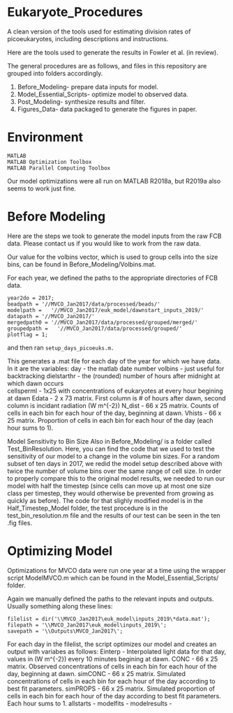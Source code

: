 # Eukaryote_Procedures
A clean version of the tools used for estimating division rates of picoeukaryotes, including descriptions and instructions. 

Here are the tools used to generate the results in Fowler et al. (in review). 

The general procedures are as follows, and files in this repository are grouped into folders accordingly. 
  1. Before_Modeling- prepare data inputs for model. 
  2. Model_Essential_Scripts- optimize model to observed data. 
  3. Post_Modeling- synthesize results and filter. 
  4. Figures_Data- data packaged to generate the figures in paper. 


# Environment 
    MATLAB 
    MATLAB Optimization Toolbox 
    MATLAB Parallel Computing Toolbox

Our model optimizations were all run on MATLAB R2018a, but R2019a also seems to work just fine. 


# Before Modeling
Here are the steps we took to generate the model inputs from the raw FCB data. Please contact us if you would like to work from the raw data. 

Our value for the volbins vector, which is used to group cells into the size bins, can be found in Before_Modeling/Volbins.mat. 

For each year, we defined the paths to the appropriate directories of FCB data. 
    
    year2do = 2017;
    beadpath = '//MVCO_Jan2017/data/processed/beads/'
    modelpath =   '//MVCO_Jan2017/euk_model/dawnstart_inputs_2019/'
    datapath = '//MVCO_Jan2017/'
    mergedpath0 = '//MVCO_Jan2017/data/processed/grouped/merged/'
    groupedpath =   '//MVCO_Jan2017/data/processed/grouped/'
    plotflag = 1;

and then ran `setup_days_picoeuks.m.`

This generates a .mat file for each day of the year for which we have data. In it are the variables: 
day - the matlab date number 
volbins - just useful for backtracking 
dielstarthr - the (rounded) number of hours after midnight at which dawn occurs  
cellsperml - 1x25 with concentrations of eukaryotes at every hour begining at dawn 
Edata - 2 x 73 matrix. First column is # of hours after dawn, second column is incidant radiation (W m^{-2}) 
N_dist - 66 x 25 matrix. Counts of cells in each bin for each hour of the day, beginning at dawn. 
Vhists - 66 x 25 matrix. Proportion of cells in each bin for each hour of the day (each hour sums to 1). 


Model Sensitivity to Bin Size
Also in Before_Modeling/ is a folder called Test_BinResolution. Here, you can find the code that we used to test the sensitivity of our model to a change in the volume bin sizes. For a random subset of ten days in 2017, we redid the model setup described above with twice the number of volume bins over the same range of cell size. In order to properly compare this to the original model results, we needed to run our model with half the timestep (since cells can move up at most one size class per timestep, they would otherwise be prevented from growing as quickly as before). The code for that slighly modified model is in the Half_Timestep_Model folder, the test procedure is in the test_bin_resolution.m file and the results of our test can be seen in the ten .fig files. 

# Optimizing Model 
Optimizations for MVCO data were run one year at a time using the wrapper script ModelMVCO.m which can be found in the Model_Essential_Scripts/ folder. 

Again we manually defined the paths to the relevant inputs and outputs. 
Usually something along these lines: 
    
    filelist = dir('\\MVCO_Jan2017\euk_model\inputs_2019\*data.mat');
    filepath = '\\MVCO_Jan2017\euk_model\inputs_2019\';
    savepath = '\\Outputs\MVCO_Jan2017\'; 
    
For each day in the filelist, the script optimizes our model and creates an output with variabes as follows: 
Einterp - Interpolated light data for that day, values in (W m^{-2}) every 10 minutes begining at dawn. 
CONC - 66 x 25 matrix. Observed concentrations of cells in each bin for each hour of the day, beginning at dawn. 
simCONC - 66 x 25 matrix. Simulated concentrations of cells in each bin for each hour of the day according to best fit parameters. 
simPROPS - 66 x 25 matrix. Simulated proportion of cells in each bin for each hour of the day according to best fit parameters. Each hour sums to 1. 
allstarts - 
modelfits - 
modelresults - 



